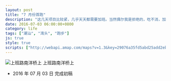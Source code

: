 ```yaml
---
layout: post
title: "7 月份首跑"
description: "这几天项目比较紧，几乎天天都需要加班。当然偶尔我是拒绝的，吃不消，加班到十点，回家很快很快就会睡着，并且第二天没法很早起。"
date: 2016-07-03 06:00:00+0800
category: life
tags: ["潮汕", "湾头", "跑步"]
js: true
style: true
scripts: ["http://webapi.amap.com/maps?v=1.3&key=29076a35fd5abd25add2eb561488a73f"]
---
```


<div id="map"></div>

![上班路南洋桥上]({{site.IMG_PATH}}/the-last-run-of-june-07.jpg_640)
上班路南洋桥上


* 2016 年 07 月 03 日 完成初稿

<!--<style>
#map {
    width: 100%;
    height: 0;
    padding-bottom: 67%
}
#map .amap-copyright, .amap-logo {
    z-index: 0;
}
#map a:after {
    display: none
}
#map .marker-circle{
    width: 9px;
    height: 9px;
    border: 3px solid #fff;
    border-radius: 99em;
    box-shadow: 1px 1px 0 rgba(0,0,0,.4);
}
#map .marker-circle.green{
    background-color: #60AB43;
}
#map .marker-circle.red{
    background-color: #f80000;
}
#map .marker-circle.black{
    background-color: #000000;
}
#map .running-distance{
   background-color: #000;
   font-size: 10px;
   font-family: 'AlternateBoldFont', 'MHei PRC Bold';
   color: #fff;
   width: 45px;
   height: 24px;
   line-height: 24px;
   text-align: right;
   border-top-left-radius: 12px;
   border-bottom-left-radius: 12px;
   position: relative;
             white-space: nowrap;
}
#map .running-distance:after{
   content: "";
   right: -24px;
   top: 0;
   position: absolute;
   height: 0;
   width: 0;
   border: 12px solid transparent;
   border-left-color: #000;
}
#map .running-distance .running-number{
   color: #83DD00;
}
</style> -->
<!--<script>
var map = new AMap.Map('map', {
    resizeEnable: true,
    center: [116.81647, 23.475198],
    zoom: 15
});

var lineArr = [
  [116.81448094446718, 23.47713745995959],
  [116.81448094446718, 23.47713745995959],
  [116.81438108983600, 23.47709363371579],
  [116.81427125097520, 23.47706682603941],
  [116.81427125097520, 23.47706682603941],
  [116.81426125969632, 23.47697383777619],
  [116.81425625997053, 23.47686483966880],
  [116.81425126076738, 23.47676384205554],
  [116.81425125429548, 23.47666483574228],
  [116.81438105996114, 23.47663660466108],
  [116.81448090831719, 23.47658442479858],
  [116.81457676246914, 23.47653225186401],
  [116.81467062050828, 23.47649608336147],
  [116.81477446440027, 23.47647289786877],
  [116.81487031835093, 23.47642372473263],
  [116.81497016738973, 23.47639254553293],
  [116.81506402576120, 23.47636937735541],
  [116.81516986649045, 23.47635218813946],
  [116.81528968516453, 23.47631997293174],
  [116.81538953264625, 23.47627379220159],
  [116.81549936482455, 23.47622459334612],
  [116.81557924160074, 23.47617244756771],
  [116.81567309847459, 23.47613827791561],
  [116.81567309847459, 23.47613827791561],
  [116.81576495829795, 23.47610511177853],
  [116.81586380677578, 23.47606093232859],
  [116.81586380677578, 23.47606093232859],
  [116.81595865989664, 23.47599775866476],
  [116.81605451302869, 23.47595958471240],
  [116.81615336230745, 23.47593340605377],
  [116.81625820274283, 23.47591221685730],
  [116.81636803497059, 23.47588301804869],
  [116.81647287387536, 23.47584282733592],
  [116.81659768326057, 23.47581560145500],
  [116.81668754291900, 23.47575043574090],
  [116.81679737350375, 23.47570523530126],
  [116.81686726271690, 23.47563210478159],
  [116.81695712318420, 23.47558393986536],
  [116.81703699780830, 23.47552179192668],
  [116.81712086706609, 23.47547163749032],
  [116.81720673150107, 23.47539547766293],
  [116.81730657822231, 23.47537529617771],
  [116.81742639595866, 23.47537908007320],
  [116.81752624137117, 23.47534289728118],
  [116.81762608516259, 23.47528371286289],
  [116.81766601811204, 23.47519063450422],
  [116.81778583246285, 23.47515041500676],
  [116.81788568039288, 23.47515923474978],
  [116.81798153118456, 23.47512005846254],
  [116.81806539793551, 23.47504590149744],
  [116.81816524214688, 23.47500271749756],
  [116.81825510299649, 23.47498155296845],
  [116.81825510299649, 23.47498155296845],
  [116.81836493369278, 23.47496935265685],
  [116.81845479499373, 23.47495818858836],
  [116.81855463942095, 23.47492500481379],
  [116.81855463942095, 23.47492500481379],
  [116.81863451373367, 23.47488085655153],
  [116.81863451373367, 23.47488085655153],
  [116.81863451373367, 23.47488085655153],
  [116.81896400404135, 23.47484425385693],
  [116.81896400404135, 23.47484425385693],
  [116.81896400404135, 23.47484425385693],
  [116.81896400404135, 23.47484425385693],
  [116.81896400404135, 23.47484425385693],
  [116.81907383055245, 23.47478104932507],
  [116.81917367424408, 23.47474686481559],
  [116.81917367424408, 23.47474686481559],
  [116.81917367424408, 23.47474686481559],
  [116.81917367424408, 23.47474686481559],
  [116.81929348822040, 23.47473164497613],
  [116.81938334568117, 23.47467547702988],
  [116.81949317497406, 23.47466227532721],
  [116.81959302012325, 23.47465709230703],
  [116.81969286471337, 23.47464490872112],
  [116.81972281242784, 23.47455484788242],
  [116.81972281242784, 23.47455484788242],
  [116.81972281242784, 23.47455484788242],
  [116.81984761648378, 23.47451661668911],
  [116.81994246686637, 23.47447844026992],
  [116.82007226387597, 23.47445520064124],
  [116.82007226387597, 23.47445520064124],
  [116.82007226387597, 23.47445520064124],
  [116.82015213679665, 23.47440905097134],
  [116.82024199276216, 23.47434188149698],
  [116.82034183416320, 23.47429069466224],
  [116.82045166325726, 23.47429049278346],
  [116.82055649838004, 23.47426529830237],
  [116.82065534449922, 23.47426711655028],
  [116.82072123739906, 23.47419999075748],
  [116.82080110884648, 23.47413883957542],
  [116.82089096667661, 23.47410867201238],
  [116.82100079409720, 23.47409146843169],
  [116.82108066520983, 23.47402831690293],
  [116.82117052222421, 23.47398914850273],
  [116.82129532580969, 23.47396991685755],
  [116.82141014488755, 23.47395070351978],
  [116.82141014488755, 23.47395070351978],
  [116.82197922956944, 23.47359662692722],
  [116.82205909981188, 23.47353047447895],
  [116.82210901615717, 23.47345037653749],
  [116.82207905420992, 23.47331242265831],
  [116.82206407166679, 23.47321944406955],
  [116.82206407166679, 23.47321944406955],
  [116.82203411271142, 23.47312749328410],
  [116.82200315538191, 23.47303654439843],
  [116.82200315538191, 23.47303654439843],
  [116.82200315538191, 23.47303654439843],
  [116.82200315538191, 23.47303654439843],
  [116.82200315538191, 23.47303654439843],
  [116.82193924957875, 23.47294265631033],
  [116.82192925905093, 23.47284766827825],
  [116.82186934798553, 23.47276977383556],
  [116.82184937259692, 23.47266680370813],
  [116.82180543564780, 23.47257687881343],
  [116.82178945483241, 23.47248690215824],
  [116.82174951087957, 23.47238596906876],
  [116.82174951087957, 23.47238596906876],
  [116.82170956815354, 23.47230403727166],
  [116.82169957799799, 23.47221504955978],
  [116.82169957173078, 23.47211904287992],
  [116.82170954961308, 23.47202001750862],
  [116.82169955795605, 23.47190802815675],
  [116.82163964533775, 23.47180813196342],
  [116.82158971724012, 23.47171121747694],
  [116.82154977419815, 23.47162528527340],
  [116.82150983094651, 23.47153635283549],
  [116.82140998486693, 23.47149953472364],
  [116.82137004130541, 23.47140660194060],
  [116.82134008217247, 23.47131465076475],
  [116.82131012348856, 23.47122970006570],
  [116.82127017923895, 23.47112676650645],
  [116.82126418175397, 23.47102177011308],
  [116.82120027482570, 23.47091688059410],
  [116.82119028397267, 23.47081789196704],
  [116.82119028397267, 23.47081789196704],
  [116.82121024687558, 23.47072784869114],
  [116.82121024687558, 23.47072784869114],
  [116.82121024687558, 23.47072784869114],
  [116.82121024687558, 23.47072784869114],
  [116.82122621602026, 23.47063781277295],
  [116.82114035313165, 23.47068197437456],
  [116.82104050750803, 23.47065715675440],
  [116.82094066323056, 23.47065434061717],
  [116.82084081971085, 23.47066452531889],
  [116.82073099166787, 23.47067472831349],
  [116.82062116240283, 23.47066792998099],
  [116.82054128285222, 23.47060707257769],
  [116.82044144013580, 23.47063525819766],
  [116.82034159549615, 23.47063544171950],
  [116.82023575883287, 23.47061663478917],
  [116.82013691172550, 23.47060581549399],
  [116.82003806608968, 23.47061899782171],
  [116.81994221348977, 23.47059817212778],
  [116.81983238371403, 23.47059637332129],
  [116.81973253736705, 23.47057955503344],
  [116.81962270703291, 23.47057275563917],
  [116.81952286093042, 23.47056293764188],
  [116.81941303029521, 23.47055513794257],
  [116.81930319992674, 23.47055333854946],
  [116.81920734876344, 23.47056551450749],
  [116.81910350865317, 23.47055970365968],
  [116.81900965081222, 23.47051987204884],
  [116.81889382874853, 23.47051108261230],
  [116.81878898956579, 23.47050127295252],
  [116.81868414928385, 23.47047646209878],
  [116.81859428585595, 23.47045162387279],
  [116.81847446842299, 23.47042784010398],
  [116.81837462063616, 23.47041102039156],
  [116.81827477417455, 23.47041620214931],
  [116.81817492831897, 23.47043238458630],
  [116.81806509770777, 23.47044958509485],
  [116.81796525030701, 23.47044576586092],
  [116.81785541871271, 23.47045196531966],
  [116.81773560184054, 23.47045218228417],
  [116.81763076304998, 23.47046937321279],
  [116.81753191296711, 23.47045555095963],
  [116.81743605728819, 23.47042772217559],
  [116.81733620928047, 23.47042590236135],
  [116.81723636102211, 23.47042208228590],
  [116.81712652834713, 23.47042628066947],
  [116.81702667859298, 23.47040345897995],
  [116.81692283464817, 23.47037864421736],
  [116.81682697767114, 23.47034181408803],
  [116.81673211932787, 23.47030898233755],
  [116.81662727925831, 23.47032617201657],
  [116.81651744784448, 23.47036237189034],
  [116.81641759981372, 23.47037755218862],
  [116.81632773886206, 23.47042771697252],
  [116.81622789222239, 23.47046789882712],
  [116.81614801697424, 23.47053304658490],
  [116.81604816709682, 23.47052722491117],
  [116.81593833329664, 23.47053942225656],
  [116.81582849979534, 23.47055861994865],
  [116.81573364572159, 23.47060979303392],
  [116.81564278533573, 23.47065795865785],
  [116.81554393531964, 23.47068313677117],
  [116.81544408706073, 23.47071431696342],
  [116.81535921748012, 23.47076447171112],
  [116.81525936433144, 23.47072464658792],
  [116.81517947923105, 23.47065478367541],
  [116.81512954849916, 23.47057286656979],
  [116.81505964769084, 23.47049298504831],
  [116.81500971635342, 23.47040306727065],
  [116.81493981595173, 23.47033118619447],
  [116.81487990020321, 23.47025328689826],
  [116.81482996952485, 23.47017536983723],
  [116.81475008414399, 23.47010850662930],
  [116.81470015317842, 23.47002758924839],
  [116.81468017642987, 23.46992861746169],
  [116.81464422383623, 23.46983567438788],
  [116.81463023848755, 23.46974169231629],
  [116.81453038471652, 23.46970786659169],
  [116.81446049266505, 23.46977099481259],
  [116.81440058670535, 23.46984910639982],
  [116.81432070907147, 23.46990825183264],
  [116.81424083160717, 23.46997139746131],
  [116.81414098002300, 23.46997957424572],
  [116.81403513872266, 23.47001176318528],
  [116.81394127994824, 23.47004993129706],
  [116.81394127994824, 23.47004993129706],
  [116.81341208637818, 23.47045789061575],
  [116.81332621709599, 23.47052804615859],
  [116.81328228708151, 23.47061212914493],
  [116.81318243466221, 23.47062930518558],
  [116.81308258202515, 23.47064548100668],
  [116.81300669711133, 23.47070661802289],
  [116.81291283760306, 23.47075578547692],
  [116.81287290121217, 23.47083586091217],
  [116.81277304920935, 23.47086903747828],
  [116.81272312775859, 23.47095613072296],
  [116.81263326083800, 23.47098728952371],
  [116.81252342057977, 23.47098348046767],
  [116.81242756333221, 23.47103365076098],
  [116.81235367519709, 23.47110178402110],
  [116.81229876001358, 23.47117888488278],
  [116.81229877021276, 23.47133489592078],
  [116.81221389616410, 23.47137704623499],
  [116.81214400264041, 23.47145517299953],
  [116.81210406668056, 23.47154924887932],
  [116.81210407276110, 23.47164225541940],
  [116.81208410771383, 23.47173429649803],
  [116.81204417093103, 23.47181637146657],
  [116.81199424903370, 23.47190546418621],
  [116.81194033418151, 23.47201456516720],
  [116.81193434977841, 23.47212058292879],
  [116.81190939215784, 23.47221663281697],
  [116.81191439147673, 23.47231663112285],
  [116.81188444086966, 23.47240968941002],
  [116.81185449005190, 23.47249974746452],
  [116.81183452512053, 23.47259478857131],
  [116.81183452512053, 23.47259478857131],
  [116.81190445874824, 23.47312470406303],
  [116.81193442157267, 23.47321865863629],
  [116.81193442856917, 23.47332566593152],
  [116.81194441981401, 23.47341265456665],
  [116.81200433860900, 23.47349655652714],
  [116.81203929435114, 23.47359350256168],
  [116.81212417563225, 23.47365835984667],
  [116.81212418236711, 23.47376136681147],
  [116.81211420357499, 23.47386439107643],
  [116.81211421017913, 23.47396539787949],
  [116.81215415783541, 23.47405033433048],
  [116.81219909809248, 23.47413326195043],
  [116.81223405307091, 23.47422020713044],
  [116.81226800947942, 23.47430715401554],
  [116.81230396349208, 23.47440209793863],
  [116.81230396349208, 23.47440209793863],
  [116.81230396349208, 23.47440209793863],
  [116.81232893383461, 23.47450306131157],
  [116.81238985034950, 23.47457996059616],
  [116.81242780060319, 23.47466290014968],
  [116.81243379862430, 23.47476589656495],
  [116.81245876845746, 23.47485985937803],
  [116.81248373801918, 23.47494982190614],
  [116.81251969125447, 23.47503476497274],
  [116.81255364770470, 23.47512471181556],
  [116.81255764777244, 23.47521471078075],
  [116.81255765450722, 23.47531771754032],
  [116.81258761669086, 23.47540667121985],
  [116.81264354108437, 23.47549657972109],
  [116.81267350342364, 23.47558853353675],
  [116.81268349468110, 23.47567752193622],
  [116.81273342799447, 23.47577144102979],
  [116.81274841254479, 23.47586942127824],
  [116.81276339696085, 23.47596540138154],
  [116.81278337395364, 23.47605937263295],
  [116.81280335048251, 23.47614634341557],
  [116.81284729219396, 23.47623627256007],
  [116.81290321570629, 23.47631618010346],
  [116.81293317825092, 23.47641313402602],
  [116.81293817722694, 23.47650913146015],
  [116.81293817722694, 23.47650913146015],
  [116.81293817722694, 23.47650913146015],
  [116.81306800544313, 23.47678692238488],
  [116.81311294577307, 23.47688084978930],
  [116.81314290769757, 23.47696980304044],
  [116.81323277959245, 23.47702564931008],
  [116.81333263277911, 23.47702147415975],
  [116.81342249859551, 23.47698831453508],
  [116.81353233399196, 23.47694111885269],
  [116.81365215593566, 23.47691590684657],
  [116.81377197629217, 23.47686969329711],
  [116.81387182697141, 23.47683951570943],
  [116.81397167658834, 23.47679533708664],
  [116.81406653383732, 23.47675716750325],
  [116.81416139115110, 23.47672199798174],
  [116.81416139115110, 23.47672199798174],
  [116.81416139115110, 23.47672199798174],
  [116.81427122933675, 23.47673580501071],
  [116.81430119054770, 23.47682175758657],
  [116.81433115246475, 23.47691871083906],
  [116.81438108558682, 23.47702862959961],
  [116.81439107704446, 23.47712461802929],
  [116.81442103905344, 23.47722357133279],
  [116.81450092401838, 23.47727843353748],
  [116.81454087055235, 23.47736836854094],
  [116.81455086146411, 23.47745635640415],
  [116.81455086146411, 23.47745635640415],
  [116.81477457167031, 23.47811400129734],
  [116.81474062824553, 23.47820606717005],
  [116.81477058971315, 23.47829901982140],
  [116.81483549869795, 23.47838591010463],
  [116.81487045300921, 23.47848385414632],
  [116.81489642011694, 23.47857281355323],
  [116.81492039045547, 23.47866577673016],
  [116.81496533008740, 23.47876770321453],
  [116.81496533008740, 23.47876770321453],
  [116.81496533008740, 23.47876770321453],
  [116.81503024432114, 23.47893759833476],
  [116.81503024432114, 23.47893759833476],
  [116.81503024432114, 23.47893759833476],
  [116.81506020828212, 23.47907055321215],
  [116.81506020828212, 23.47907055321215],
  [116.81506020828212, 23.47907055321215],
  [116.81516006169657, 23.47911037817516],
  [116.81518003883451, 23.47921734915334],
  [116.81518004497921, 23.47931135484045],
  [116.81521000600191, 23.47940030694078],
  [116.81520002714510, 23.47949533042531],
  [116.81528490428838, 23.47955818321946],
  [116.81528491030232, 23.47965018874547],
  [116.81526993879621, 23.47974322097387],
  [116.81533983979052, 23.47982910171156],
  [116.81533983979052, 23.47982910171156],
  [116.81533983979052, 23.47982910171156],
  [116.81538378333835, 23.47997203201416],
  [116.81528493337774, 23.48000320984777],
  [116.81519008025310, 23.48007938312424],
  [116.81512018898650, 23.48014451125437],
  [116.81505029850248, 23.48022264008418],
  [116.81513018315100, 23.48028350174616],
  [116.81518610505242, 23.48036740729716],
  [116.81523004509722, 23.48045533434929],
  [116.81528996042113, 23.48053123222814],
  [116.81535387010686, 23.48061312329303],
  [116.81535387010686, 23.48061312329303],
  [116.81559952668198, 23.48099270777182],
  [116.81559952668198, 23.48099270777182],
  [116.81559952668198, 23.48099270777182],
  [116.81559952668198, 23.48099270777182],
  [116.81559952668198, 23.48099270777182],
  [116.81559952668198, 23.48099270777182],
  [116.81559952668198, 23.48099270777182],
  [116.81564346857189, 23.48111263637439],
  [116.81565945203411, 23.48122661448400],
  [116.81565945974766, 23.48134462131715],
  [116.81560554671375, 23.48143672283641],
  [116.81560554671375, 23.48143672283641],
  [116.81550969203587, 23.48145989509917],
  [116.81540983981940, 23.48143107135544],
  [116.81535391848175, 23.48135316643241],
  [116.81530997844627, 23.48126423949606],
  [116.81526004676074, 23.48116632266160],
  [116.81522409321694, 23.48105438010170],
  [116.81519013621157, 23.48093543354858],
  [116.81516017478856, 23.48084048126458],
  [116.81525003483274, 23.48075531645584],
  [116.81534988112172, 23.48069013492610],
  [116.81543975008539, 23.48074497809131],
  [116.81544475110076, 23.48087497680338],
  [116.81548968995091, 23.48096990227612],
  [116.81550966660673, 23.48107087256277],
  [116.81550967360134, 23.48117787878109],
  [116.81551966575141, 23.48128686730034],
  [116.81554962800813, 23.48139682025392],
  [116.81557459643720, 23.48148678093164],
  [116.81548972695074, 23.48153593507592],
  [116.81534992786246, 23.48140517654890],
  [116.81527004267119, 23.48133231451491],
  [116.81525006555785, 23.48122534385090],
  [116.81523008909278, 23.48112837374806],
  [116.81520012755550, 23.48103142138710],
  [116.81516018139126, 23.48094148716449],
  [116.81515019036868, 23.48085049960191],
  [116.81516016929723, 23.48075647634776],
  [116.81524004499929, 23.48068232994002],
  [116.81535387533651, 23.48069312799061],
  [116.81541478860537, 23.48076202355913],
  [116.81547570476549, 23.48087592170339],
  [116.81551964653258, 23.48099285022035],
  [116.81554960846246, 23.48109780292468],
  [116.81557956998803, 23.48119675525500],
  [116.81560953052096, 23.48128070669244],
  [116.81557458931184, 23.48137777464017],
  [116.81546974734778, 23.48138996224572],
  [116.81534992472459, 23.48135717377518],
  [116.81528002302146, 23.48126029257793],
  [116.81526004551866, 23.48114732155820],
  [116.81522009866821, 23.48104638674063],
  [116.81522009866821, 23.48104638674063],
  [116.81541982511904, 23.48143505379927],
  [116.81534992537830, 23.48136717435328],
  [116.81523010197132, 23.48132538517089],
  [116.81518017075416, 23.48123546875480],
  [116.81516019289701, 23.48111749741424],
  [116.81516018662114, 23.48102149182839],
  [116.81515618631602, 23.48092549333192],
  [116.81513021806005, 23.48081753317298],
  [116.81520010755142, 23.48072540350721],
  [116.81528997127276, 23.48069724198393],
  [116.81538982424061, 23.48073506644054],
  [116.81545972564342, 23.48082894742602],
  [116.81551964326410, 23.48094284730456],
  [116.81557456773982, 23.48104775549963],
  [116.81560552854100, 23.48115870674226],
  [116.81565945366833, 23.48125161593320],
  [116.81565946105505, 23.48136462247354],
  [116.81554963036146, 23.48143282233265],
  [116.81541483286162, 23.48143906292382],
  [116.81530998531039, 23.48136924557225],
  [116.81526005212132, 23.48124832741834],
  [116.81518615669684, 23.48115745357521],
  [116.81517017332769, 23.48104647553025],
  [116.81515618814646, 23.48095349496580],
  [116.81513022119798, 23.48086553597994],
  [116.81516017080081, 23.48077947769493],
  [116.81525502474801, 23.48071530522847],
  [116.81536985265119, 23.48071210065696],
  [116.81543975479204, 23.48081698230732],
  [116.81548968642093, 23.48091589912532],
  [116.81554461490639, 23.48108181089635],
  [116.81555959916896, 23.48118479017338],
  [116.81557957757093, 23.48131276197693],
  [116.81550968994399, 23.48142789325260],
  [116.81537988672341, 23.48146212649746],
  [116.81527004927388, 23.48143332035107],
  [116.81521013393399, 23.48135742254418],
  [116.81517018653319, 23.48124848726359],
  [116.81512524774847, 23.48115756186641],
  [116.81510027890475, 23.48106360076916],
  [116.81512023860445, 23.48090355594861],
  [116.81517015639604, 23.48078746040942],
  [116.81527998870102, 23.48073526198210],
  [116.81537984135558, 23.48076808615723],
  [116.81542977204448, 23.48085200214406],
  [116.81542977204448, 23.48085200214406],
  [116.81549967282109, 23.48093688255351],
  [116.81559952517850, 23.48096970643095]
];
var lineArray = [];
var distance = 0;
var hundredpoints = [0];
var num = 1;
for (var i = 0; i < lineArr.length - 1; i++) {
    var point = new AMap.LngLat(lineArr[i][0], lineArr[i][1]);
    distance += point.distance(lineArr[i + 1]);
    if (distance > 100 * num) {
        num += 1;
        hundredpoints.push(i + 1);
    }
}
hundredpoints.push(lineArr.length-1);
for (var i = 0; i < hundredpoints.length - 1; i++) {
    lineArray[i] = [];
    for (var e = hundredpoints[i]; e <= hundredpoints[i + 1]; e++) {
        lineArray[i].push(lineArr[e]);
    }
}
var marker1 = new AMap.Marker({
    position: lineArr[0],
    zIndex: 11,
    offset: new AMap.Pixel(-8, -8),
    content: '<div class="marker-circle green"></div>'
});
marker1.setMap(map);
var marker2 = new AMap.Marker({
    position: lineArr[lineArr.length - 1],
    zIndex: 11,
    offset: new AMap.Pixel(-8, -8),
    content: '<div class="marker-circle red"></div>'
});
marker2.setMap(map);
var marker3 = new AMap.Marker({
    position: lineArr[lineArr.length - 1],
    zIndex: 10,
    offset: new AMap.Pixel(-64, -12),
    content: '<div class="running-distance"><span class="running-number">' + (distance/1000).toFixed(1) + '</span>公里</div>'
});
marker3.setMap(map);
var marker = new AMap.Marker({
    zIndex: 12,
    offset: new AMap.Pixel(-8, -8),
    content: '<div class="marker-circle black"></div>'
});
var polyline = new AMap.Polyline({
    map: map,
    path: lineArr,
    strokeColor: "#52EE06",
    strokeOpacity: 1,
    strokeWeight: 3,
    strokeStyle: "solid"
});
var runPolyline = new AMap.Polyline({
    map: map,
    strokeColor: "#52EE06",
    strokeOpacity: 1,
    strokeWeight: 3,
    strokeStyle: "solid",
});
runPolyline.setMap(map);
var i = 0;
var polylineLength = 0;
var line = [];
function drawline() {
    if (i < lineArray.length) {
        line = line.concat(lineArray[i]);
        runPolyline.setPath(line);
        marker.setPosition(lineArray[i][lineArray[i].length - 1]);
        //有错误
        //path = runPolyline.getLength();
        path = (i * 0.1).toFixed(1);
        marker3.setContent('<div class="running-distance"><span class="running-number">' + path + '</span>公里</div>');
        i++;
    } else {
        marker.hide();
        return;
    }
    setTimeout(drawline, 50)
}
map.on('click', function() {
    polyline.setOptions({
      strokeColor: "#000000",
      strokeOpacity: 0.2
    });
    marker.setMap(map);
    drawline();
});
</script>-->
